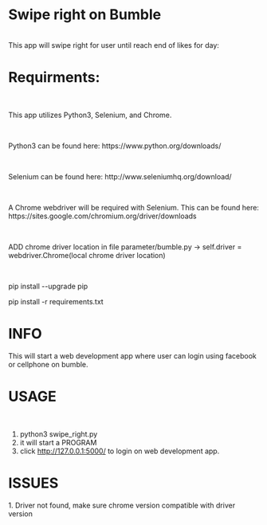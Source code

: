 <h1>Swipe right on Bumble</h1> <br>
This app will swipe right for user until reach end of likes for day:
<h1>Requirments:</h1> <br>
<p>This app utilizes Python3, Selenium, and Chrome.</p><br>
<p>Python3 can be found here: https://www.python.org/downloads/ </p><br>
<p>Selenium can be found here: http://www.seleniumhq.org/download/ </p><br>
<p>A Chrome webdriver will be required with Selenium. This can be found here: https://sites.google.com/chromium.org/driver/downloads</p> <br>

<p>ADD chrome driver location in file parameter/bumble.py -> 
  self.driver = webdriver.Chrome(local chrome driver location) </p><br>
<p> pip install --upgrade pip</p>
<p>pip install -r requirements.txt</p>


<h1>INFO</h1>
<p>This will start a web development app where user can login using facebook or cellphone on bumble. </p>

<h1>USAGE</h1><br>

1. python3 swipe_right.py 
2. it will start a PROGRAM
3. click http://127.0.0.1:5000/ to login on web development app.


<h1>ISSUES</h1>
1. Driver not found, make sure chrome version compatible with driver version
